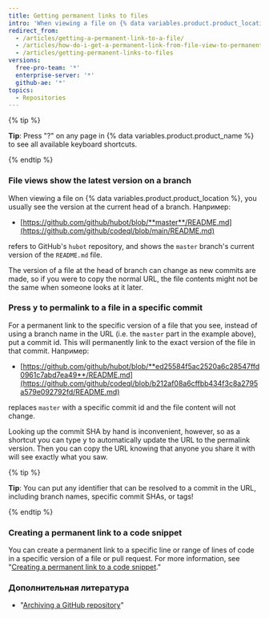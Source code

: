```yaml
---
title: Getting permanent links to files
intro: 'When viewing a file on {% data variables.product.product_location %}, you can press the "y" key to update the URL to a permalink to the exact version of the file you see.'
redirect_from:
  - /articles/getting-a-permanent-link-to-a-file/
  - /articles/how-do-i-get-a-permanent-link-from-file-view-to-permanent-blob-url/
  - /articles/getting-permanent-links-to-files
versions:
  free-pro-team: '*'
  enterprise-server: '*'
  github-ae: '*'
topics:
  - Repositories
---
```


{% tip %}

**Tip**: Press "?" on any page in {% data variables.product.product_name %} to see all available keyboard shortcuts.

{% endtip %}

### File views show the latest version on a branch

When viewing a file on {% data variables.product.product_location %}, you usually see the version at the current head of a branch.  Например:

* [https://github.com/github/hubot/blob/**master**/README.md](https://github.com/github/codeql/blob/main/README.md)

refers to GitHub's `hubot` repository, and shows the `master` branch's current version of the `README.md` file.

The version of a file at the head of branch can change as new commits are made, so if you were to copy the normal URL, the file contents might not be the same when someone looks at it later.

### Press <kbd>y</kbd> to permalink to a file in a specific commit

For a permanent link to the specific version of a file that you see, instead of using a branch name in the URL (i.e. the `master` part in the example above), put a commit id.  This will permanently link to the exact version of the file in that commit.  Например:

* [https://github.com/github/hubot/blob/**ed25584f5ac2520a6c28547ffd0961c7abd7ea49**/README.md](https://github.com/github/codeql/blob/b212af08a6cffbb434f3c8a2795a579e092792fd/README.md)

replaces `master` with a specific commit id and the file content will not change.

Looking up the commit SHA by hand is inconvenient, however, so as a shortcut you can type <kbd>y</kbd> to automatically update the URL to the permalink version.  Then you can copy the URL knowing that anyone you share it with will see exactly what you saw.

{% tip %}

**Tip**: You can put any identifier that can be resolved to a commit in the URL, including branch names, specific commit SHAs, or tags!

{% endtip %}

### Creating a permanent link to a code snippet

You can create a permanent link to a specific line or range of lines of code in a specific version of a file or pull request. For more information, see "[Creating a permanent link to a code snippet](/articles/creating-a-permanent-link-to-a-code-snippet/)."

### Дополнительная литература

- "[Archiving a GitHub repository](/articles/archiving-a-github-repository)"
